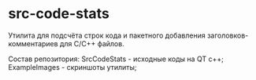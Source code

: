 # src-code-stats
Утилита для подсчёта строк кода и пакетного добавления заголовков-комментариев для С/С++ файлов.

Состав репозитория:
SrcCodeStats - исходные коды на QT c++;
ExampleImages - скриншоты утилиты;
